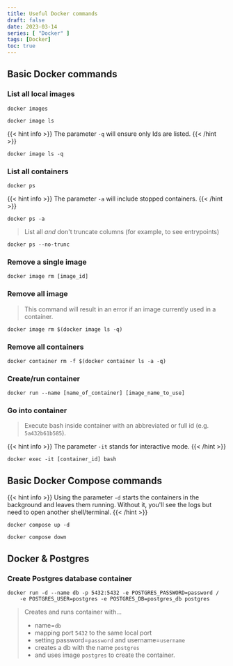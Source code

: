 ```yaml
---
title: Useful Docker commands
draft: false
date: 2023-03-14
series: [ "Docker" ]
tags: [Docker]
toc: true
---
```


## Basic Docker commands
### List all local images
```shell
docker images
```
```shell
docker image ls
```
{{< hint info >}}
The parameter `-q` will ensure only Ids are listed.
{{< /hint >}}
```shell
docker image ls -q
```

### List all containers
```shell
docker ps
```

{{< hint info >}}
The parameter `-a` will include stopped containers.
{{< /hint >}}
```shell
docker ps -a
```

> List all *and* don't truncate columns (for example, to see entrypoints)
```shell
docker ps --no-trunc
```

### Remove a single image
```shell
docker image rm [image_id]
```

### Remove all image
> This command will result in an error if an image currently used in a container.
```shell
docker image rm $(docker image ls -q)
```

### Remove all containers
```shell
docker container rm -f $(docker container ls -a -q)
```

### Create/run container
```shell
docker run --name [name_of_container] [image_name_to_use]
```

### Go into container
> Execute bash inside container with an abbreviated or full id (e.g. `5a432b61b585`).

{{< hint info >}}
The parameter `-it` stands for interactive mode.
{{< /hint >}}
```shell
docker exec -it [container_id] bash
```

## Basic Docker Compose commands
{{< hint info >}}
Using the parameter `-d` starts the containers in the background and leaves them running. Without it, you'll see the logs but need to open another shell/terminal.
{{< /hint >}}
```shell
docker compose up -d
```

```shell
docker compose down
```

## Docker & Postgres
### Create Postgres database container
```shell
docker run -d --name db -p 5432:5432 -e POSTGRES_PASSWORD=password / 
    -e POSTGRES_USER=postgres -e POSTGRES_DB=postgres_db postgres
```
> Creates and runs container with... 
> - name=`db`
> - mapping port `5432` to the same local port
> - setting password=`password` and username=`username`
> - creates a db with the name `postgres`
> - and uses image `postgres` to create the container.
